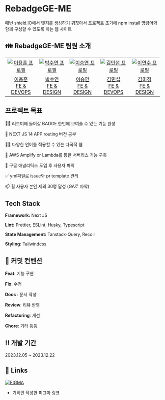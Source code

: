 # RebadgeGE-ME

매번 shield.IO에서 뱃지를 생성하기 귀찮아서 프로젝트 초기에 npm install 명령어와
함께 구성할 수 있도록 하는 웹 사이트

## 👪 RebadgeGE-ME 팀원 소개

<table>
  <tr>
    <td align="center" width="150px">
      <a href="https://github.com/2YH02" target="_blank">
        <img src="https://avatars.githubusercontent.com/u/125336070?v=4" alt=
        "이용훈 프로필" />
      </a>
    </td>
    <td align="center" width="150px">
      <a href="https://github.com/suyeonnnnnnn" target="_blank">
        <img src="https://avatars.githubusercontent.com/u/92326949?v=4" alt="박수연 프로필" />
      </a>
    </td>
    <td align="center" width="150px">
      <a href="https://github.com/ewinkite" target="_blank">
        <img src="https://avatars.githubusercontent.com/u/139189610?v=4" alt="이승연 프로필" />
      </a>
    </td>
    </td>
    <td align="center" width="150px">
      <a href="https://github.com/LikeFireAndSky" target="_blank">
        <img src="https://avatars.githubusercontent.com/u/107862297?v=4"alt="김민섭 프로필" />
      </a>
    </td>
    <td align="center" width="150px">
      <a href="https://github.com/mysdpy30s" target="_blank">
        <img src="https://avatars.githubusercontent.com/u/137375435?v=4"alt="이연수 프로필" />
      </a>
    </td>
  </tr>
  <tr> 
    <td align="center">
      <a href="https://github.com/2YH02" target="_blank">
        이용훈<br />
        FE & DEVOPS
      </a>
    </td>
    <td align="center">
      <a href="https://github.com/suyeonnnnnnn" target="_blank">
        박수연<br />
        FE & DESIGN
      </a>
    </td>
    <td align="center">
      <a href="https://github.com/ewinkite" target="_blank">
        이승연<br />
        FE & DESIGN
      </a>
    </td>
    <td align="center">
      <a href="https://github.com/LikeFireAndSky" target="_blank">
        김민섭<br />
        FE & DEVOPS
      </a>
    </td>
    <td align="center">
      <a href="https://github.com/mysdpy30s" target="_blank">
        김미정<br />
        FE & DESIGN
      </a>
    </td>
  </tr>
</table>

## 프로젝트 목표

👩‍💻 리드미에 들어갈 BADGE 한번에 보여줄 수 있는 기능 완성

🧠 NEXT JS 14 APP routing 버전 공부

👯‍♀️ 다양한 언어를 적용할 수 있는 다국적 웹

🤔 AWS Amplify or Lambda를 통한 서버리스 기능 구축

💬 구글 애널리틱스 도입 후 사용자 파악

✅ yml파일로 issue와 pr template 관리

📫 월 사용자 본인 제외 30명 달성 (GA로 파악)

## Tech Stack

**Framework:** Next JS

**Lint:** Prettier, ESLint, Husky, Typescript

**State Management:** Tanstack-Query, Recoil

**Styling:** Tailwindcss

## **💫 커밋 컨벤션**

**Feat**: 기능 구현

**Fix**: 수정

**Docs** : 문서 작성

**Review**: 리뷰 반영

**Refactoring**: 개선

**Chore**: 기타 등등

## ‼ 개발 기간

2023.12.05 ~ 2023.12.22

## 🔗 Links

[![FIGMA](https://img.shields.io/badge/Figma-F24E1E?style=for-the-badge&logo=figma&logoColor=white)](https://www.figma.com/file/wwBhV6E4GxZ40tfZTM22oC/Untitled?type=whiteboard&node-id=0%3A1&t=Pvs6kZlJiCS8480b-1)

- 기획안 작성한 피그마 링크
